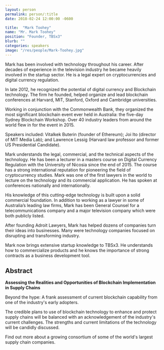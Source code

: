 ```yaml
---
layout: person
permalink: person/:title
date: 2018-02-24 12:00:00 -0600

title:  "Mark Toohey"
name: "Mr. Mark Toohey"
position: "Founder, TBSx3"
blurb: ""
categories: speakers
image: "/res/people/Mark-Toohey.jpg"
---
```


Mark has been involved with technology throughout his career. After decades of experience in the television industry he became heavily involved in the startup sector. He is a legal expert on cryptocurrencies and digital currency regulation.

In late 2012, he recognized the potential of digital currency and Blockchain technology. The firm he founded, helped organize and lead blockchain conferences at Harvard, MIT, Stanford, Oxford and Cambridge universities.

Working in conjunction with the Commonwealth Bank, they organized the most significant blockchain event ever held in Australia: the five-day Sydney Blockchain Workshop. Over 40 industry leaders from around the world flew in for the event in 2015.

Speakers included: Vitalkek Buterin (founder of Ethereum); Joi Ito (director of MIT Media Lab); and Lawrence Lessig (Harvard law professor and former US Presidential Candidate).

Mark understands the legal, commercial, and the technical aspects of the technology. He has been a lecturer in a masters course on Digital Currency Regulation with the University of Nicosia since the end of 2015. The course has a strong international reputation for pioneering the field of cryptocurrency studies.
Mark was one of the first lawyers in the world to lecture on the technology and its commercial application. He has spoken at conferences nationally and internationally.

His knowledge of this cutting-edge technology is built upon a solid commercial foundation. In addition to working as a lawyer in some of Australia’s leading law firms, Mark has been General Counsel for a telecommunications company and a major television company which were both publicly listed.

After founding Adroit Lawyers, Mark has helped dozens of companies turn their ideas into businesses. Many were technology companies focused on disrupting and transforming industry.

Mark now brings extensive startup knowledge to TBSx3. He understands how to commercialize products and he knows the importance of strong contracts as a business development tool.

## Abstract

**Assessing the Realities and Opportunities of Blockchain Implementation in Supply Chains**

Beyond the hype: A frank assessment of current blockchain capability from one of the industry's early adopters. 

The credible plans to use of blockchain technology to enhance and protect supply chains will be balanced with an acknowledgement of the industry's current challenges. The strengths and current limitations of the technology will be candidly discussed. 

Find out more about a growing consortium of some of the world's largest supply chain companies.